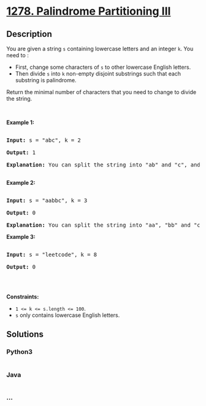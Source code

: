 # [1278. Palindrome Partitioning III](https://leetcode.com/problems/palindrome-partitioning-iii)



## Description

<p>You are given a string&nbsp;<code>s</code> containing lowercase letters and an integer <code>k</code>. You need to :</p>



<ul>
	<li>First, change some characters of <code>s</code>&nbsp;to other lowercase English letters.</li>
	<li>Then divide <code>s</code>&nbsp;into <code>k</code> non-empty disjoint substrings such that each substring is palindrome.</li>
</ul>



<p>Return the minimal number of characters that you need to change&nbsp;to divide the string.</p>



<p>&nbsp;</p>

<p><strong>Example 1:</strong></p>



<pre>

<strong>Input:</strong> s = &quot;abc&quot;, k = 2

<strong>Output:</strong> 1

<strong>Explanation:</strong>&nbsp;You can split the string into &quot;ab&quot; and &quot;c&quot;, and change 1 character in &quot;ab&quot; to make it palindrome.

</pre>



<p><strong>Example 2:</strong></p>



<pre>

<strong>Input:</strong> s = &quot;aabbc&quot;, k = 3

<strong>Output:</strong> 0

<strong>Explanation:</strong>&nbsp;You can split the string into &quot;aa&quot;, &quot;bb&quot; and &quot;c&quot;, all of them are palindrome.</pre>



<p><strong>Example 3:</strong></p>



<pre>

<strong>Input:</strong> s = &quot;leetcode&quot;, k = 8

<strong>Output:</strong> 0

</pre>



<p>&nbsp;</p>

<p><strong>Constraints:</strong></p>



<ul>
	<li><code>1 &lt;= k &lt;= s.length &lt;= 100</code>.</li>
	<li><code>s</code>&nbsp;only contains lowercase English letters.</li>
</ul>

## Solutions

<!-- tabs:start -->

### **Python3**

```python

```

### **Java**

```java

```

### **...**

```

```

<!-- tabs:end -->
